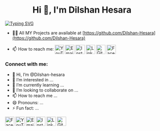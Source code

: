<h1 align="center">Hi 👋, I'm Dilshan Hesara</h1>




[![Typing SVG](https://readme-typing-svg.herokuapp.com?font=Poppins&size=29&duration=3000&pause=500&random=false&width=435&lines=%E2%9D%A4%EF%B8%8F+W+e+l+c+o+m+e+%E2%9D%A4%EF%B8%8F;%F0%9F%91%89+D+i+l+s+h+a+n+%F0%9F%91%88;%F0%9F%91%89+D+i+l+s+h+a+n+%20H+e+s+a+r+a%F0%9F%91%88;%F0%9F%91%89+S+o+f+t+w+a+r+e+D+e+v+e+l+o+p+e+r+r+%F0%9F%91%88;%F0%9F%91%89+S+o+f+t+w+a+r+e+E+n+g+i+n+e+e+r+%F0%9F%91%88)](https://git.io/typing-svg)


- 👨‍💻 All MY Projects are available at [https://github.com/Dilshan-Hesara](https://github.com/Dilshan-Hesara)

- 📫 How to reach me:
  <a href="https://www.youtube.com/@Dilshan-Hesara-DH" target="blank"><img align="center" src="https://img.icons8.com/color/48/000000/youtube-play.png" alt="YouTube" height="30" width="30" /></a>
  <a href="mailto:hesarsdilshan@gmail.com" target="blank"><img align="center" src="https://img.icons8.com/color/48/000000/gmail.png" alt="Email" height="30" width="30" /></a>
  <a href="https://www.instagram.com/dilshanhesara/" target="blank"><img align="center" src="https://img.icons8.com/color/48/000000/instagram-new.png" alt="Instagram" height="30" width="30" /></a>
  <a href="https://www.linkedin.com/in/dilshan-hesara-349a91319/" target="blank"><img align="center" src="https://img.icons8.com/color/48/000000/linkedin.png" alt="LinkedIn" height="30" width="30" /></a>
  <a href="https://github.com/Dilshan-Hesara" target="blank"><img align="center" src="https://img.icons8.com/color/48/000000/github.png" alt="GitHub" height="30" width="30" /></a>
  <a href="https://www.facebook.com/share/HYktZGSZZbcg6rQ8/" target="blank"><img align="center" src="https://img.icons8.com/color/48/000000/facebook-new.png" alt="Facebook" height="30" width="30" /></a>





<h3 align="left">Connect with me:</h3>
<p align="left">


- 👋 Hi, I’m @Dilshan-hesara
- 👀 I’m interested in ...
- 🌱 I’m currently learning ...
- 💞️ I’m looking to collaborate on ...
- 📫 How to reach me ...
- 😄 Pronouns: ...
- ⚡ Fun fact: ...

<p align="left">
<a href="https://www.facebook.com/share/HYktZGSZZbcg6rQ8/" target="blank"><img align="center" src="https://img.icons8.com/color/48/000000/facebook-new.png" alt="Facebook" height="30" width="30" /></a>
 <a href="https://www.youtube.com/@Dilshan-Hesara-DH" target="blank"><img align="center" src="https://img.icons8.com/color/48/000000/youtube-play.png" alt="YouTube" height="30" width="30" /></a>
  <a href="mailto:hesarsdilshan@gmail.com" target="blank"><img align="center" src="https://img.icons8.com/color/48/000000/gmail.png" alt="Email" height="30" width="30" /></a>
  <a href="https://www.instagram.com/dilshanhesara/" target="blank"><img align="center" src="https://img.icons8.com/color/48/000000/instagram-new.png" alt="Instagram" height="30" width="30" /></a>
  <a href="https://www.linkedin.com/in/dilshan-hesara-349a91319/" target="blank"><img align="center" src="https://img.icons8.com/color/48/000000/linkedin.png" alt="LinkedIn" height="30" width="30" /></a>
  <a href="https://github.com/Dilshan-Hesara" target="blank"><img align="center" src="https://img.icons8.com/color/48/000000/github.png" alt="GitHub" height="30" width="30" /></a>
</p>
